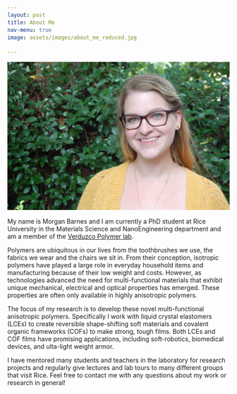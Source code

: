 ```yaml
---
layout: post
title: About Me
nav-menu: true
image: assets/images/about_me_reduced.jpg

---
```

<span class="image right"><img src="assets/images/about_me_reduced.jpg" alt="" /></span>

<nobr>My name is Morgan Barnes </nobr> and I am currently a PhD student at Rice University in the Materials Science and NanoEngineering department and am a member of the [Verduzco Polymer lab](http://verduzcolab.blogs.rice.edu/).

Polymers are ubiquitous in our lives from the toothbrushes we use, the fabrics we wear and the chairs we sit in. From their conception, isotropic polymers have played a large role in everyday household items and manufacturing because of their low weight and costs. However, as technologies advanced the need for multi-functional materials that exhibit unique mechanical, electrical and optical properties has emerged. These properties are often only available in highly anisotropic polymers. 

The focus of my research is to develop these novel multi-functional anisotropic polymers. Specifically I work with liquid crystal elastomers (LCEs) to create reversible shape-shifting soft materials and covalent organic frameworks (COFs) to make strong, tough films. Both LCEs and COF films have promising applications, including soft-robotics, biomedical devices, and ulta-light weight armor.

I have mentored many students and teachers in the laboratory for research projects and regularly give lectures and lab tours to many different groups that visit Rice. Feel free to contact me with any questions about my work or research in general!


 
